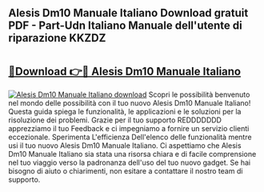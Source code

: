 ## Alesis Dm10 Manuale Italiano Download gratuit PDF - Part-Udn Italiano Manuale dell'utente di riparazione KKZDZ

# <h2><a href="http://dfcizx.blite.top/?on=Alesis+Dm10+Manuale+Italiano">🔗Download 👉🔴 Alesis Dm10 Manuale Italiano</a></h2>

[![Alesis Dm10 Manuale Italiano download](https://i.imgur.com/lujVjoI.png)](http://dfcizx.blite.top/?on=Alesis+Dm10+Manuale+Italiano)
Scopri le possibilità benvenuto nel mondo delle possibilità con il tuo nuovo Alesis Dm10 Manuale Italiano! Questa guida spiega le funzionalità, le applicazioni e le soluzioni per la risoluzione dei problemi. Grazie per il tuo supporto REDDDDDDD apprezziamo il tuo Feedback e ci impegniamo a fornire un servizio clienti eccezionale. Sperimenta L'efficienza Dell'elenco delle funzionalità mentre usi il tuo nuovo Alesis Dm10 Manuale Italiano. Ci aspettiamo che Alesis Dm10 Manuale Italiano sia stata una risorsa chiara e di facile comprensione nel tuo viaggio verso la padronanza dell'uso del tuo nuovo gadget. Se hai bisogno di aiuto o chiarimenti, non esitare a contattare il nostro team di supporto.
